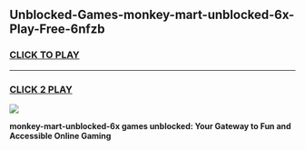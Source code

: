 
## Unblocked-Games-monkey-mart-unblocked-6x-Play-Free-6nfzb
<h3>
<a href="https://premium76.site?title=monkey-mart-unblocked-6x&ref=18A1">CLICK TO PLAY</a></h3>
<hr>

<h3>
<a href="https://premium76.site?title=monkey-mart-unblocked-6x&ref=18A1">CLICK 2 PLAY</a>
  
</h3>

<a href="https://premium76.site?title=monkey-mart-unblocked-6x&ref=18A1"><img src="https://clearcache.store/games.png"></a>


**monkey-mart-unblocked-6x games unblocked: Your Gateway to Fun and Accessible Online Gaming**

